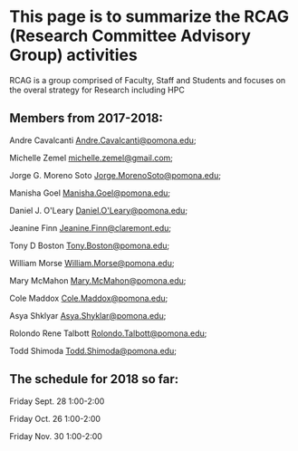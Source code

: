 # This page is to summarize the RCAG (Research Committee Advisory Group) activities

RCAG is a group comprised of Faculty, Staff and Students and focuses on the overal strategy for Research including HPC


## Members from 2017-2018:

Andre Cavalcanti <Andre.Cavalcanti@pomona.edu>; 

Michelle Zemel <michelle.zemel@gmail.com>; 

Jorge G. Moreno Soto <Jorge.MorenoSoto@pomona.edu>; 

Manisha Goel <Manisha.Goel@pomona.edu>; 

Daniel J. O'Leary <Daniel.O'Leary@pomona.edu>; 

Jeanine Finn <Jeanine.Finn@claremont.edu>; 

Tony D Boston <Tony.Boston@pomona.edu>; 

William Morse <William.Morse@pomona.edu>; 

Mary McMahon <Mary.McMahon@pomona.edu>; 

Cole Maddox <Cole.Maddox@pomona.edu>; 

Asya Shklyar <Asya.Shyklar@pomona.edu>;

Rolondo Rene Talbott <Rolondo.Talbott@pomona.edu>; 

Todd Shimoda <Todd.Shimoda@pomona.edu>; 


## The schedule for 2018 so far:

Friday Sept. 28 1:00-2:00

Friday Oct. 26 1:00-2:00

Friday Nov. 30 1:00-2:00

